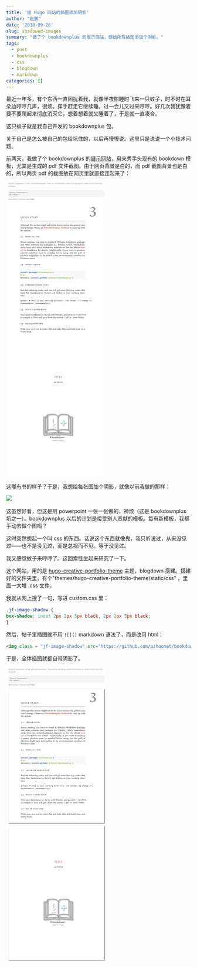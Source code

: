```yaml
---
title: '给 Hugo 网站的插图添加阴影'
author: "赵鹏"
date: '2018-09-26'
slug: shadowed-images
summary: "做了个 bookdownplus 的展示网站，想给所有插图添加个阴影。"
tags:
  - post
  - bookdownplus
  - css
  - blogdown
  - markdown
categories: []
---
```


最近一年多，有个东西一直困扰着我，就像半夜酣睡时飞来一只蚊子，时不时在耳朵边哼哼几声，很烦。挥手赶走它继续睡，过一会儿又过来哼哼。好几次我犹豫着要不要爬起来彻底消灭它，想着想着就又睡着了，于是就一直凑合。

这只蚊子就是我自己开发的 bookdownplus 包。

关于自己是怎么被自己的包给坑住的，以后再慢慢说。这里只是说说一个小技术问题。

前两天，我做了个 bookdownplus 的[展示网站](https://bookdownplus.netlify.com)，用来秀手头现有的 bookdown 模板，尤其是生成的 pdf 文件截图。由于网页背景是白的，而 pdf 截图背景也是白的，所以两页 pdf 的截图放在网页里就直接连起来了：

![](https://github.com/pzhaonet/bookdownplus-web/raw/master/static/img/no-shaddow.png)

这哪有书的样子？于是，我想给每张图加个阴影，就像以前我做的那样：

![](https://github.com/pzhaonet/bookdownplus/raw/master/inst2/showcase/bookdownplus_thesis_classic.jpg)

这虽然好看，但这是用 powerpoint 一张一张做的，神烦（这是 bookdownplus 坑之一）。bookdownplus 以后的计划是接受别人贡献的模板。每有新模板，我都手动去做个图吗？

这时突然想起一个叫 css 的东西。话说这个东西就像鬼，我只听说过，从来没见过——也不是没见过，而是总视而不见。等于没见过。

我又感觉蚊子来哼哼了。这回索性坐起来研究了一下。

这个网站，用的是 [hugo-creative-portfolio-theme](https://github.com/kishaningithub/hugo-creative-portfolio-theme) 主题，blogdown 搭建。搭建好的文件夹里，有个"themes/hugo-creative-portfolio-theme/static/css" ，里面一大堆 .css 文件。

我就从网上搜了一句，写进 custom.css 里：

```css
.jf-image-shadow {
box-shadow: inset 2px 2px 5px black, 2px 2px 5px black;
}
```

然后，帖子里插图就不用 `![]()` markdown 语法了，而是改用 html：

```html
<img class = "jf-image-shadow" src="https://github.com/pzhaonet/bookdownplus/raw/master/inst2/classic/showcase/cover.png" />
```

于是，全体插图就都自带阴影了。

![](https://github.com/pzhaonet/bookdownplus-web/raw/master/static/img/shadowed.png)
